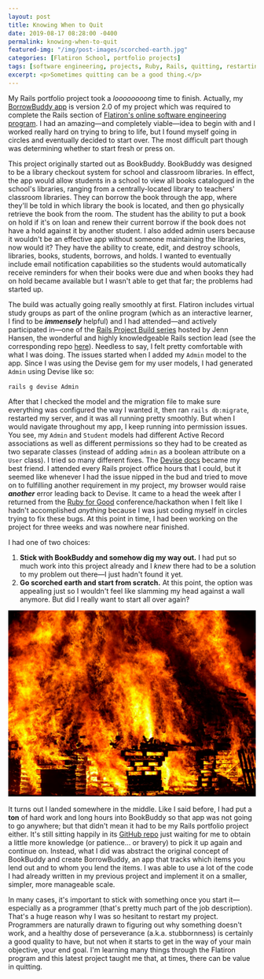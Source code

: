 ```yaml
---
layout: post
title: Knowing When to Quit
date: 2019-08-17 08:28:00 -0400
permalink: knowing-when-to-quit
featured-img: "/img/post-images/scorched-earth.jpg"
categories: [Flatiron School, portfolio projects]
tags: [software engineering, projects, Ruby, Rails, quitting, restarting]
excerpt: <p>Sometimes quitting can be a good thing.</p>
---
```


My Rails portfolio project took a _loooooooong_ time to finish. Actually, my [BorrowBuddy app](https://github.com/meg-gutshall/borrow-buddy) is version 2.0 of my project which was required to complete the Rails section of [Flatiron's online software engineering program](https://flatironschool.com/career-courses/coding-bootcamp/online/). I had an amazing—and completely viable—idea to begin with and I worked really hard on trying to bring to life, but I found myself going in circles and eventually decided to start over. The most difficult part though was determining whether to start fresh or press on.

This project originally started out as BookBuddy. BookBuddy was designed to be a library checkout system for school and classroom libraries. In effect, the app would allow students in a school to view all books catalogued in the school's libraries, ranging from a centrally-located library to teachers' classroom libraries. They can borrow the book through the app, where they'll be told in which library the book is located, and then go physically retrieve the book from the room. The student has the ability to put a book on hold if it's on loan and renew their current borrow if the book does not have a hold against it by another student. I also added admin users because it wouldn't be an effective app without someone maintaining the libraries, now would it? They have the ability to create, edit, and destroy schools, libraries, books, students, borrows, and holds. I wanted to eventually include email notification capabilities so the students would automatically receive reminders for when their books were due and when books they had on hold became available but I wasn't able to get that far; the problems had started up.

The build was actually going really smoothly at first. Flatiron includes virtual study groups as part of the online program (which as an interactive learner, I find to be **_immensely_** helpful) and I had attended—and actively participated in—one of the [Rails Project Build series](https://www.youtube.com/playlist?list=PLI_-ZfHw8Y6UtkEuZ9aJ-DN3t1L0_8BGs) hosted by Jenn Hansen, the wonderful and highly knowledgeable Rails section lead (see the corresponding repo [here](https://github.com/hansenjl/Ice-Cream-Social)). Needless to say, I felt pretty comfortable with what I was doing. The issues started when I added my `Admin` model to the app. Since I was using the Devise gem for my user models, I had generated `Admin` using Devise like so:

```rails
rails g devise Admin
```

After that I checked the model and the migration file to make sure everything was configured the way I wanted it, then ran `rails db:migrate`, restarted my server, and it was all running pretty smoothly. But when I would navigate throughout my app, I keep running into permission issues. You see, my `Admin` and `Student` models had different Active Record associations as well as different permissions so they had to be created as two separate classes (instead of adding `admin` as a boolean attribute on a `User` class). I tried so many different fixes. <!-- List some issue fix attempts from commit history. --> The [Devise docs](http://devise.plataformatec.com.br/) became my best friend. I attended every Rails project office hours that I could, but it seemed like whenever I had the issue nipped in the bud and tried to move on to fulfilling another requirement in my project, my browser would raise **_another_** error leading back to Devise. It came to a head the week after I returned from the [Ruby for Good](https://rubyforgood.org/) conference/hackathon when I felt like I hadn't accomplished _anything_ because I was just coding myself in circles trying to fix these bugs. At this point in time, I had been working on the project for three weeks and was nowhere near finished.
<!-- Talk about the time put into the app and weighing the options of continuing versus starting anew. List the reasons I ultimately decided to start over and how I'm glad I made that decision. -->

I had one of two choices:

1. **Stick with BookBuddy and somehow dig my way out.** I had put so much work into this project already and I _knew_ there had to be a solution to my problem out there—I just hadn't found it yet.
2. **Go scorched earth and start from scratch.** At this point, the option was appealing just so I wouldn't feel like slamming my head against a wall anymore. But did I really want to start all over again?

![Burning buildings](/img/post-images/scorched-earth.jpg)

It turns out I landed somewhere in the middle. Like I said before, I had put a **ton** of hard work and long hours into BookBuddy so that app was not going to go anywhere; but that didn't mean it had to be my Rails portfolio project either. It's still sitting happily in its [GitHub repo](https://github.com/meg-gutshall/book-buddy) just waiting for me to obtain a little more knowledge (or patience... or bravery) to pick it up again and continue on. Instead, what I did was abstract the original concept of BookBuddy and create BorrowBuddy, an app that tracks which items you lend out and to whom you lend the items. I was able to use a lot of the code I had already written in my previous project and implement it on a smaller, simpler, more manageable scale.

In many cases, it's important to stick with something once you start it—especially as a programmer (that's pretty much part of the job description). That's a huge reason why I was so hesitant to restart my project. Programmers are naturally drawn to figuring out why something doesn't work, and a healthy dose of perseverance (a.k.a. stubbornness) is certainly a good quality to have, but not when it starts to get in the way of your main objective, your end goal. I'm learning many things through the Flatiron program and this latest project taught me that, at times, there can be value in quitting.
